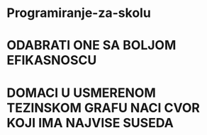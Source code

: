 # Programiranje-za-skolu

# ODABRATI ONE SA BOLJOM EFIKASNOSCU
# DOMACI U USMERENOM TEZINSKOM  GRAFU NACI CVOR KOJI IMA NAJVISE SUSEDA
